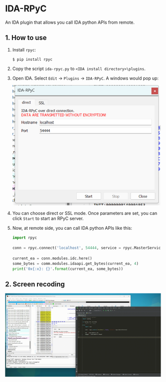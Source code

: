# IDA-RPyC

An IDA plugin that allows you call IDA python APIs from remote.

## 1. How to use

1. Install `rpyc`:
   
   ```shell
   $ pip install rpyc
   ```

2. Copy the script `ida-rpyc.py` to `<IDA install directory>\plugins`.

3. Open IDA. Select `Edit` -> `Plugins` -> `IDA-RPyC`. A windows would pop up:
   
   ![pic0.png](assets/pic0.png)

4. You can choose direct or SSL mode. Once parameters are set, you can click `Start` to start an RPyC server.

5. Now, at remote side, you can call IDA python APIs like this:

   ```py
   import rpyc

   conn = rpyc.connect('localhost', 54444, service = rpyc.MasterService)
   
   current_ea = conn.modules.idc.here()
   some_bytes = comm.modules.idaapi.get_bytes(current_ea, 4)
   print('0x{:x}: {}'.format(current_ea, some_bytes))
   ```

## 2. Screen recoding

![screen-recording.png](assets/screen-recording.gif)
